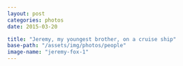 ```yaml
---
layout: post
categories: photos
date: 2015-03-20

title: "Jeremy, my youngest brother, on a cruise ship"
base-path: "/assets/img/photos/people"
image-name: "jeremy-fox-1"
---
```

